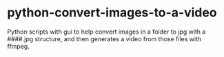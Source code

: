 # python-convert-images-to-a-video
Python scripts with gui to help convert images in a folder to jpg with a ####.jpg structure, and then generates a video from those files with ffmpeg.
